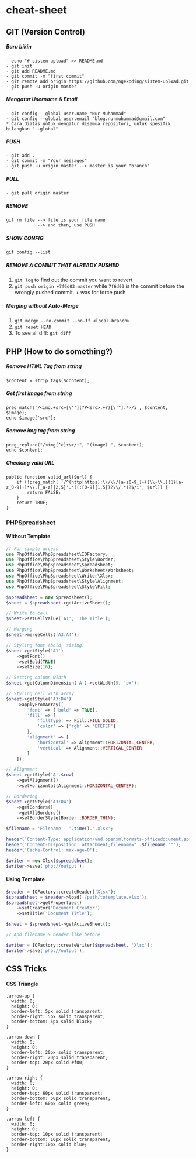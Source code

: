 # cheat-sheet
## GIT (Version Control)
##### Baru bikin
```
- echo "# sistem-upload" >> README.md
- git init
- git add README.md
- git commit -m "first commit"
- git remote add origin https://github.com/ngekoding/sistem-upload.git
- git push -u origin master
```
##### Mengatur Username & Email
```
- git config --global user.name "Nur Muhammad"
- git config --global user.email "blog.nurmuhammad@gmail.com"
* Cara diatas untuk mengatur disemua repositori, untuk spesifik hilangkan "--global"
```
##### PUSH
```
- git add .
- git commit -m "Your messages"
- git push -u origin master --> master is your "branch"
```
##### PULL
```
- git pull origin master
```
##### REMOVE
```
git rm file --> file is your file name
            --> and then, use PUSH
```
##### SHOW CONFIG
```
git config --list
```
##### REMOVE A COMMIT THAT ALREADY PUSHED
1. `git log` to find out the commit you want to revert
2. `git push origin +7f6d03:master` while `7f6d03` is the commit before the wrongly pushed commit. + was for force push

##### Merging without Auto-Merge
1. `git merge --no-commit --no-ff <local-branch>`
2. `git reset HEAD`
3. To see all diff: `git diff`

## PHP (How to do something?)
##### Remove HTML Tag from string
```
$content = strip_tags($content);
```
##### Get first image from string
```
preg_match('/<img.+src=[\'"](?P<src>.+?)[\'"].*>/i', $content, $image);
echo $image['src'];
```
##### Remove img tag from string
```
preg_replace("/<img[^>]+\>/i", "(image) ", $content);
echo $content;
```
##### Checking valid URL
```
public function valid_url($url) {
    if (!preg_match( '/^(http|https):\\/\\/[a-z0-9_]+([\\-\\.]{1}[a-z_0-9]+)*\\.[_a-z]{2,5}'.'((:[0-9]{1,5})?\\/.*)?$/i', $url)) {
        return FALSE;
    }
    return TRUE;
}
```

### PHPSpreadsheet

#### Without Template

```php
// For simple access
use PhpOffice\PhpSpreadsheet\IOFactory;
use PhpOffice\PhpSpreadsheet\Style\Border;
use PhpOffice\PhpSpreadsheet\Spreadsheet;
use PhpOffice\PhpSpreadsheet\Worksheet\Worksheet;
use PhpOffice\PhpSpreadsheet\Writer\Xlsx;
use PhpOffice\PhpSpreadsheet\Style\Alignment;
use PhpOffice\PhpSpreadsheet\Style\Fill;

$spreadsheet = new Spreadsheet();
$sheet = $spreadsheet->getActiveSheet();

// Write to cell
$sheet->setCellValue('A1', 'The Title');

// Merging
$sheet->mergeCells('A3:A4');

// Styling font (bold, sizing)
$sheet->getStyle('A1')
    ->getFont()
    ->setBold(TRUE)
    ->setSize(16);

// Setting column width
$sheet->getColumnDimension('A')->setWidth(5, 'px');

// Styling cell with array
$sheet->getStyle('A3:D4')
    ->applyFromArray([
        'font' => ['bold' => TRUE],
        'fill' => [
            'fillType' => Fill::FILL_SOLID,
            'color' => ['rgb' => 'EFEFEF'] 
        ],
        'alignment' => [
            'horizontal' => Alignment::HORIZONTAL_CENTER,
            'vertical' => Alignment::VERTICAL_CENTER,
        ]
    ]);

// Alignment
$sheet->getStyle('A'.$row)
    ->getAlignment()
    ->setHorizontal(Alignment::HORIZONTAL_CENTER);

// Bordering
$sheet->getStyle('A3:D4')
    ->getBorders()
    ->getAllBorders()
    ->setBorderStyle(Border::BORDER_THIN);

$filename = 'Filename - '.time().'.xlsx';

header('Content-Type: application/vnd.openxmlformats-officedocument.spreadsheetml.sheet');
header('Content-Disposition: attachment;filename="'.$filename.'"');
header('Cache-Control: max-age=0');

$writer = new Xlsx($spreadsheet);
$writer->save('php://output');
```

#### Using Template

```php
$reader = IOFactory::createReader('Xlsx');
$spreadsheet = $reader->load('/path/totemplate.xlsx');
$spreadsheet->getProperties()
    ->setCreator('Document Creator')
    ->setTitle('Document Title');

$sheet = $spreadsheet->getActiveSheet();

// Add filename & header like before

$writer = IOFactory::createWriter($spreadsheet, 'Xlsx');
$writer->save('php://output');
```

## CSS Tricks
#### CSS Triangle
```
.arrow-up {
  width: 0; 
  height: 0; 
  border-left: 5px solid transparent;
  border-right: 5px solid transparent;
  border-bottom: 5px solid black;
}

.arrow-down {
  width: 0; 
  height: 0; 
  border-left: 20px solid transparent;
  border-right: 20px solid transparent;
  border-top: 20px solid #f00;
}

.arrow-right {
  width: 0; 
  height: 0; 
  border-top: 60px solid transparent;
  border-bottom: 60px solid transparent;
  border-left: 60px solid green;
}

.arrow-left {
  width: 0; 
  height: 0; 
  border-top: 10px solid transparent;
  border-bottom: 10px solid transparent; 
  border-right:10px solid blue; 
}
```
